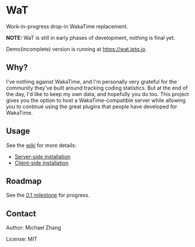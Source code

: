 WaT
===

Work-in-progress drop-in WakaTime replacement.

**NOTE:** WaT is still in early phases of development, nothing is final yet.

Demo(incomplete) version is running at https://wat.iptq.io.

Why?
----

I've nothing against WakaTime, and I'm personally very grateful for the community they've built around tracking coding statistics. But at the end of the day, I'd like to keep my own data, and hopefully you do too. This project gives you the option to host a WakaTime-compatible server while allowing you to continue using the great plugins that people have developed for WakaTime.

Usage
-----

See the [wiki](https://github.com/iptq/wat/wiki) for more details:

- [Server-side installation](https://github.com/iptq/wat/wiki/Server-Side-Installation)
- [Client-side installation](https://github.com/iptq/wat/wiki/Client-Side-Installation)

Roadmap
-------

See the [0.1 milestone](https://github.com/iptq/wat/milestone/1) for progress.

Contact
-------

Author: Michael Zhang

License: MIT
